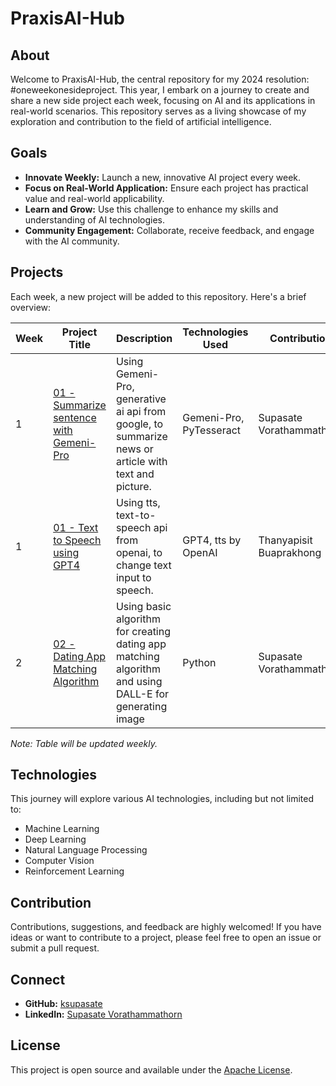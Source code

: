 # PraxisAI-Hub

## About

Welcome to PraxisAI-Hub, the central repository for my 2024 resolution: #oneweekonesideproject. This year, I embark on a journey to create and share a new side project each week, focusing on AI and its applications in real-world scenarios. This repository serves as a living showcase of my exploration and contribution to the field of artificial intelligence.

## Goals

- **Innovate Weekly:** Launch a new, innovative AI project every week.
- **Focus on Real-World Application:** Ensure each project has practical value and real-world applicability.
- **Learn and Grow:** Use this challenge to enhance my skills and understanding of AI technologies.
- **Community Engagement:** Collaborate, receive feedback, and engage with the AI community.

## Projects

Each week, a new project will be added to this repository. Here's a brief overview:

| Week | Project Title | Description | Technologies Used | Contribution |
|------|---------------|-------------|-------------------| ------------ |
| 1    | [01 - Summarize sentence with Gemeni-Pro](https://github.com/ksupasate/PraxisAI-Hub/blob/main/week-01/01_Summarize_sentence_with_Gemeni_Pro.ipynb) | Using Gemeni-Pro, generative ai api from google, to summarize news or article with text and picture. | Gemeni-Pro, PyTesseract | Supasate Vorathammathorn |
| 1    | [01 - Text to Speech using GPT4](https://github.com/ksupasate/PraxisAI-Hub/blob/main/week-01/01_Text_to_Speech_using_GPT4.ipynb) | Using tts, text-to-speech api from openai, to change text input to speech. | GPT4, tts by OpenAI | Thanyapisit Buaprakhong |
| 2  | [02 - Dating App Matching Algorithm](https://github.com/ksupasate/PraxisAI-Hub/blob/main/week-02/02_DatingApp_MatchingAlgorithm.ipynb) | Using basic algorithm for creating dating app matching algorithm and using DALL-E for generating image         | Python               | Supasate Vorathammathorn |

*Note: Table will be updated weekly.*

## Technologies

This journey will explore various AI technologies, including but not limited to:

- Machine Learning
- Deep Learning
- Natural Language Processing
- Computer Vision
- Reinforcement Learning

## Contribution

Contributions, suggestions, and feedback are highly welcomed! If you have ideas or want to contribute to a project, please feel free to open an issue or submit a pull request.

## Connect

- **GitHub:** [ksupasate](https://github.com/ksupasate)
- **LinkedIn:** [Supasate Vorathammathorn](https://www.linkedin.com/in/ksupasate)

## License

This project is open source and available under the [Apache License](LICENSE).